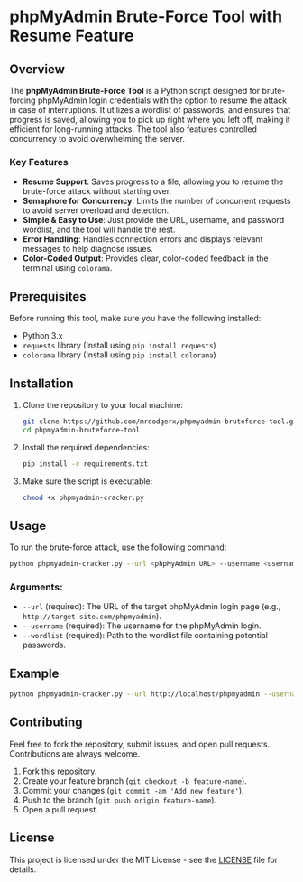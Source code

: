# phpMyAdmin Brute-Force Tool with Resume Feature

## Overview

The **phpMyAdmin Brute-Force Tool** is a Python script designed for brute-forcing phpMyAdmin login credentials with the option to resume the attack in case of interruptions. It utilizes a wordlist of passwords, and ensures that progress is saved, allowing you to pick up right where you left off, making it efficient for long-running attacks. The tool also features controlled concurrency to avoid overwhelming the server.

### Key Features
- **Resume Support**: Saves progress to a file, allowing you to resume the brute-force attack without starting over.
- **Semaphore for Concurrency**: Limits the number of concurrent requests to avoid server overload and detection.
- **Simple & Easy to Use**: Just provide the URL, username, and password wordlist, and the tool will handle the rest.
- **Error Handling**: Handles connection errors and displays relevant messages to help diagnose issues.
- **Color-Coded Output**: Provides clear, color-coded feedback in the terminal using `colorama`.

## Prerequisites

Before running this tool, make sure you have the following installed:

- Python 3.x
- `requests` library (Install using `pip install requests`)
- `colorama` library (Install using `pip install colorama`)

## Installation

1. Clone the repository to your local machine:

    ```bash
    git clone https://github.com/mrdodgerx/phpmyadmin-bruteforce-tool.git
    cd phpmyadmin-bruteforce-tool
    ```

2. Install the required dependencies:

    ```bash
    pip install -r requirements.txt
    ```

3. Make sure the script is executable:

    ```bash
    chmod +x phpmyadmin-cracker.py
    ```

## Usage

To run the brute-force attack, use the following command:

```bash
python phpmyadmin-cracker.py --url <phpMyAdmin URL> --username <username> --wordlist <path-to-wordlist>
```

### Arguments:
- `--url` (required): The URL of the target phpMyAdmin login page (e.g., `http://target-site.com/phpmyadmin`).
- `--username` (required): The username for the phpMyAdmin login.
- `--wordlist` (required): Path to the wordlist file containing potential passwords.

## Example

```bash
python phpmyadmin-cracker.py --url http://localhost/phpmyadmin --username root --wordlist /path/to/wordlist.txt
```

## Contributing

Feel free to fork the repository, submit issues, and open pull requests. Contributions are always welcome.

1. Fork this repository.
2. Create your feature branch (`git checkout -b feature-name`).
3. Commit your changes (`git commit -am 'Add new feature'`).
4. Push to the branch (`git push origin feature-name`).
5. Open a pull request.

## License

This project is licensed under the MIT License - see the [LICENSE](LICENSE) file for details.
